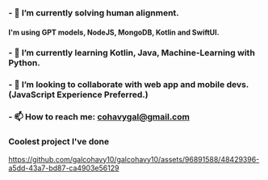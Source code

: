 ### - 🔭 I’m currently solving human alignment.
#### I'm using GPT models, NodeJS, MongoDB, Kotlin and SwiftUI.
### - 🌱 I’m currently learning Kotlin, Java, Machine-Learning with Python.
### - 👯 I’m looking to collaborate with web app and mobile devs. (JavaScript Experience Preferred.)
### - 📫 How to reach me: cohavygal@gmail.com

### Coolest project I've done


https://github.com/galcohavy10/galcohavy10/assets/96891588/48429396-a5dd-43a7-bd87-ca4903e56129



<!--
**galcohavy10/galcohavy10** is a ✨ _special_ ✨ repository because its `README.md` (this file) appears on your GitHub profile.

Here are some ideas to get you started:


-->
